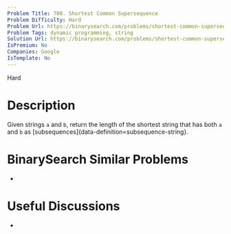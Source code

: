 ```yaml
---
Problem Title: 700. Shortest Common Supersequence
Problem Difficulty: Hard
Problem Url: https://binarysearch.com/problems/shortest-common-supersequence/
Problem Tags: dynamic programming, string
Solution Url: https://binarysearch.com/problems/shortest-common-supersequence/solutions/
IsPremium: No
Companies: Google
IsTemplate: No
---
```


<span style="color: ;">Hard</span>

# Description

Given strings `a` and `b`, return the length of the shortest string that has both `a` and `b` as [subsequences]{data-definition=subsequence-string}.

# BinarySearch Similar Problems

- []()

# Useful Discussions

- []()
